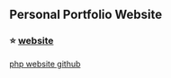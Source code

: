 ## Personal Portfolio Website
### ⭐ [website](http://www.kdfljmyu.site)

[php website github](https://github.com/Dayoung3460/Board-YJ-.git)
